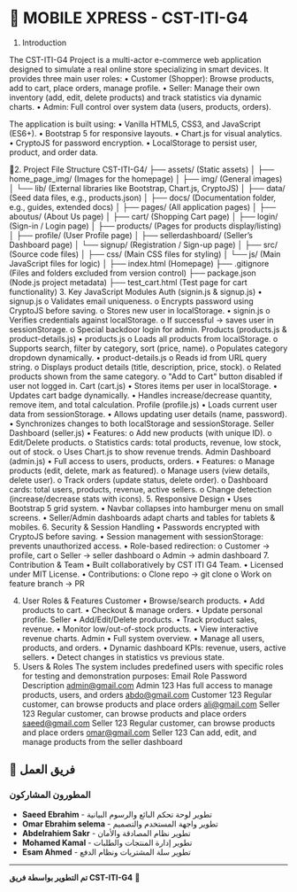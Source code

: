 # 📱 MOBILE XPRESS - CST-ITI-G4


1. Introduction

The CST-ITI-G4 Project is a multi-actor e-commerce web application designed to simulate a real online store specializing in smart devices.
It provides three main user roles:
•	Customer (Shopper): Browse products, add to cart, place orders, manage profile.
•	Seller: Manage their own inventory (add, edit, delete products) and track statistics via dynamic charts.
•	Admin: Full control over system data (users, products, orders).

The application is built using:
•	Vanilla HTML5, CSS3, and JavaScript (ES6+).
•	Bootstrap 5 for responsive layouts.
•	Chart.js for visual analytics.
•	CryptoJS for password encryption.
•	LocalStorage to persist user, product, and order data.






📌2. Project File Structure
CST-ITI-G4/
├── assets/               (Static assets)
│   ├── home_page_img/    (Images for the homepage)
│   ├── img/              (General images)
│   └── lib/              (External libraries like Bootstrap, Chart.js, CryptoJS)
│
├── data/                 (Seed data files, e.g., products.json)
│
├── docs/                 (Documentation folder, e.g., guides, extended docs)
│
├── pages/                (All application pages)
│   ├── aboutus/          (About Us page)
│   ├── cart/             (Shopping Cart page)
│   ├── login/            (Sign-in / Login page)
│   ├── products/         (Pages for products display/listing)
│   ├── profile/          (User Profile page)
│   ├── sellerdashboard/  (Seller’s Dashboard page)
│   └── signup/           (Registration / Sign-up page)
│
├── src/                  (Source code files)
│   ├── css/              (Main CSS files for styling)
│   └── js/               (Main JavaScript files for logic)
│
├── index.html            (Homepage)
├── .gitignore            (Files and folders excluded from version control)
├── package.json          (Node.js project metadata)
├── test_cart.html        (Test page for cart functionality)
3. Key JavaScript Modules
Auth (signin.js & signup.js)
•	signup.js
o	Validates email uniqueness.
o	Encrypts password using CryptoJS before saving.
o	Stores new user in localStorage.
•	signin.js
o	Verifies credentials against localStorage.
o	If successful → saves user in sessionStorage.
o	Special backdoor login for admin.
Products (products.js & product-details.js)
•	products.js	
o	Loads all products from localStorage.
o	Supports search, filter by category, sort (price, name).
o	Populates category dropdown dynamically.
•	product-details.js
o	Reads id from URL query string.
o	Displays product details (title, description, price, stock).
o	Related products shown from the same category.
o	"Add to Cart" button disabled if user not logged in.
Cart (cart.js)
•	Stores items per user in localStorage.
•	Updates cart badge dynamically.
•	Handles increase/decrease quantity, remove item, and total calculation.
Profile (profile.js)
•	Loads current user data from sessionStorage.
•	Allows updating user details (name, password).
•	Synchronizes changes to both localStorage and sessionStorage.
Seller Dashboard (seller.js)
•	Features:
o	Add new products (with unique ID).
o	Edit/Delete products.
o	Statistics cards: total products, revenue, low stock, out of stock.
o	Uses Chart.js to show revenue trends.
Admin Dashboard (admin.js)
•	Full access to users, products, orders.
•	Features:
o	Manage products (edit, delete, mark as featured).
o	Manage users (view details, delete user).
o	Track orders (update status, delete order).
o	Dashboard cards: total users, products, revenue, active sellers.
o	Change detection (increase/decrease stats with icons).
5. Responsive Design
•	Uses Bootstrap 5 grid system.
•	Navbar collapses into hamburger menu on small screens.
•	Seller/Admin dashboards adapt charts and tables for tablets & mobiles.
6. Security & Session Handling
•	Passwords encrypted with CryptoJS before saving.
•	Session management with sessionStorage: prevents unauthorized access.
•	Role-based redirection:
o	Customer → profile, cart
o	Seller → seller dashboard
o	Admin → admin dashboard
7. Contribution & Team
•	Built collaboratively by CST ITI G4 Team.
•	Licensed under MIT License.
•	Contributions:
o	Clone repo → git clone 
o	Work on feature branch → PR

4. User Roles & Features
Customer
•	Browse/search products.
•	Add products to cart.
•	Checkout & manage orders.
•	Update personal profile.
Seller
•	Add/Edit/Delete products.
•	Track product sales, revenue.
•	Monitor low/out-of-stock products.
•	View interactive revenue charts.
Admin
•	Full system overview.
•	Manage all users, products, and orders.
•	Dynamic dashboard KPIs: revenue, users, active sellers.
•	Detect changes in statistics vs previous state.
3. Users & Roles
The system includes predefined users with specific roles for testing and demonstration purposes:
Email	Role	Password	Description
admin@gmail.com	Admin	123	Has full access to manage products, users, and orders
abdo@gmail.com	Customer	123	Regular customer, can browse products and place orders
ali@gmail.com	Seller	123	Regular customer, can browse products and place orders
saeed@gmail.com	Seller	123	Regular customer, can browse products and place orders
omar@gmail.com	Seller	123	Can add, edit, and manage products from the seller dashboard
## 👥 فريق العمل

### المطورون المشاركون

- **Saeed Ebrahim** - تطوير لوحة تحكم البائع والرسوم البيانية
- **Omar Ebrahim selema** - تطوير واجهة المستخدم والتصميم
- **Abdelrahiem Sakr** - تطوير نظام المصادقة والأمان
- **Mohamed Kamal** - تطوير إدارة المنتجات والطلبات
- **Esam Ahmed** - تطوير سلة المشتريات ونظام الدفع


---

**تم التطوير بواسطة فريق CST-ITI-G4** 🚀
